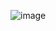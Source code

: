 ![image](https://github.com/dudustein23/Micros_II/assets/111469427/35cf3ce8-e7f5-4673-8039-b654c251fd0f)

